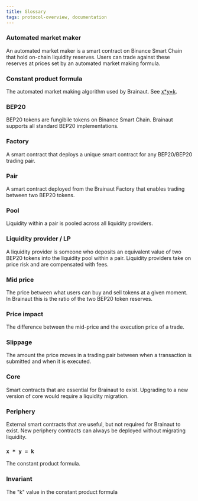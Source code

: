 ```yaml
---
title: Glossary
tags: protocol-overview, documentation
---
```


### Automated market maker

An automated market maker is a smart contract on Binance Smart Chain that hold on-chain liquidity reserves. Users can trade against these reserves at prices set by an automated market making formula.

### Constant product formula

The automated market making algorithm used by Brainaut.
See [x\*y=k](#x--y--k).

### BEP20

BEP20 tokens are fungibile tokens on Binance Smart Chain. Brainaut supports all standard BEP20 implementations.

### Factory

A smart contract that deploys a unique smart contract for any BEP20/BEP20 trading pair.

### Pair

A smart contract deployed from the Brainaut Factory that enables trading between two BEP20 tokens.

### Pool

Liquidity within a pair is pooled across all liquidity providers.

### Liquidity provider / LP

A liquidity provider is someone who deposits an equivalent value of two BEP20 tokens into the liquidity pool within a pair. Liquidity providers take on price risk and are compensated with fees.

### Mid price

The price between what users can buy and sell tokens at a given moment. In Brainaut this is the ratio of the two BEP20 token reserves.

### Price impact

The difference between the mid-price and the execution price of a trade.

### Slippage

The amount the price moves in a trading pair between when a transaction is submitted and when it is executed.

### Core

Smart contracts that are essential for Brainaut to exist. Upgrading to a new version of core would require a liquidity migration.

### Periphery

External smart contracts that are useful, but not required for Brainaut to exist. New periphery contracts can always be deployed without migrating liquidity.

### `x * y = k`

The constant product formula.

### Invariant

The "k" value in the constant product formula
